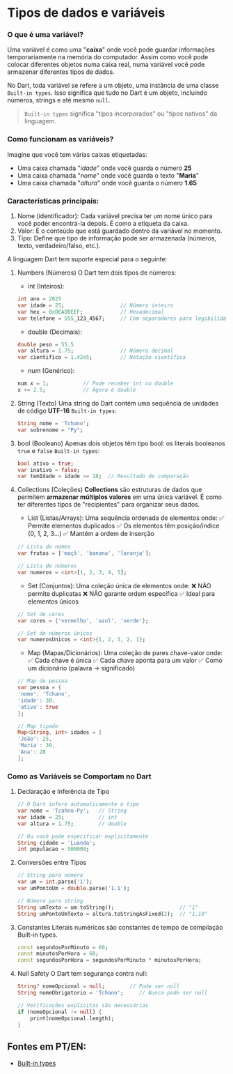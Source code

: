 # Tipos de dados e variáveis

### O que é uma variável?

Uma variável é como uma "**caixa**" onde você pode guardar informações temporariamente na memória do computador. Assim como você pode colocar diferentes objetos numa caixa real, numa variável você pode armazenar diferentes tipos de dados.

No Dart, toda variável se refere a um objeto, uma instância de uma classe `Built-in types`. Isso significa que tudo no Dart é um objeto, incluindo números, strings e até mesmo `null`.

> `Built-in types` significa "tipos incorporados" ou "tipos nativos" da linguagem.

### Como funcionam as variáveis?

Imagine que você tem várias caixas etiquetadas:

* Uma caixa chamada "*idade*" onde você guarda o número **25**
* Uma caixa chamada "*nome*" onde você guarda o texto "**Maria**"
* Uma caixa chamada "*altura*" onde você guarda o número **1.65**

### Características principais:

1. Nome (identificador): Cada variável precisa ter um nome único para você poder encontrá-la depois. É como a etiqueta da caixa.
2. Valor: É o conteúdo que está guardado dentro da variável no momento.
3. Tipo: Define que tipo de informação pode ser armazenada (números, texto, verdadeiro/falso, etc.).

A linguagem Dart tem suporte especial para o seguinte:

1. Numbers (Números)
   O Dart tem dois tipos de números:
   * int (Inteiros):
   ```dart
   int ano = 2025
   var idade = 25;                  // Número inteiro
   var hex = 0xDEADBEEF;            // Hexadecimal
   var telefone = 555_123_4567;     // Com separadores para legibilidade
   ```

   * double (Decimais):
   ```dart
   double peso = 55.5
   var altura = 1.75;               // Número decimal
   var cientifico = 1.42e5;         // Notação científica
   ```

   * num (Genérico):
   ```dart
   num x = 1;           // Pode receber int ou double
   x += 2.5;            // Agora é double
   ```

2. String (Texto)
    Uma string do Dart contém uma sequência de unidades de código **UTF-16** `Built-in types`:
    ```dart
    String nome = 'Tchano';
    var sobrenome = "Py";
    ``` 

3. bool (Booleano)
    Apenas dois objetos têm tipo bool: os literais booleanos `true` e `false` `Built-in types`:
    ```dart
    bool ativo = true;
    var inativo = false;
    var temIdade = idade >= 18;  // Resultado de comparação
    ```
4. Collections (Coleções)
    **Collections** são estruturas de dados que permitem **armazenar múltiplos valores** em uma única variável. É como ter diferentes tipos de "recipientes" para organizar seus dados.

    * List (Listas/Arrays): Uma sequência ordenada de elementos onde:
    ✅ Permite elementos duplicados
    ✅ Os elementos têm posição/índice (0, 1, 2, 3...)
    ✅ Mantém a ordem de inserção
    ```dart
    // Lista de nomes
    var frutas = ['maçã', 'banana', 'laranja'];

    // Lista de números
    var numeros = <int>[1, 2, 3, 4, 5];
    ```
    
    * Set (Conjuntos): Uma coleção única de elementos onde:
    ❌ NÃO permite duplicatas
    ❌ NÃO garante ordem específica
    ✅ Ideal para elementos únicos
    ```dart
    // Set de cores
    var cores = {'vermelho', 'azul', 'verde'};

    // Set de números únicos
    var numerosUnicos = <int>{1, 2, 3, 2, 1};
    ```
    
    * Map (Mapas/Dicionários): Uma coleção de pares chave-valor onde:
    ✅ Cada chave é única
    ✅ Cada chave aponta para um valor
    ✅ Como um dicionário (palavra → significado)
    ```dart
    // Map de pessoa
    var pessoa = {
    'nome': 'Tchano',
    'idade': 30,
    'ativa': true
    };

    // Map tipado
    Map<String, int> idades = {
    'João': 25,
    'Maria': 30,
    'Ana': 28
    };
    ```
### Como as Variáveis se Comportam no Dart
1. Declaração e Inferência de Tipo
    ```dart
    // O Dart infere automaticamente o tipo
    var nome = 'Tcahno-Py';   // String
    var idade = 25;           // int
    var altura = 1.75;        // double

    // Ou você pode especificar explicitamente
    String cidade = 'Luanda';
    int populacao = 500000;
    ```

2. Conversões entre Tipos
    ```dart
    // String para número
    var um = int.parse('1');
    var umPontoUm = double.parse('1.1');

    // Número para string
    String umTexto = um.toString();                     // "1"
    String umPontoUmTexto = altura.toStringAsFixed(2);  // "1.10"
    ```

3. Constantes
    Literais numéricos são constantes de tempo de compilação Built-in types.
    ```dart
    const segundosPorMinuto = 60;
    const minutosPorHora = 60;
    const segundosPorHora = segundosPorMinuto * minutosPorHora;
    ```

4. Null Safety
    O Dart tem segurança contra null:
    ```dart
    String? nomeOpcional = null;        // Pode ser null
    String nomeObrigatorio = 'Tchano';     // Nunca pode ser null

    // Verificações explícitas são necessárias
    if (nomeOpcional != null) {
        print(nomeOpcional.length);
    }
    ```

## Fontes em PT/EN:

* [Built-in types](https://dart.dev/language/built-in-types)